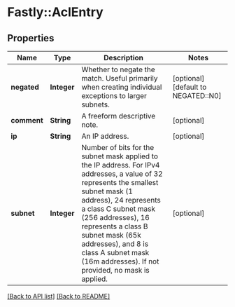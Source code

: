 # Fastly::AclEntry

## Properties

| Name | Type | Description | Notes |
| ---- | ---- | ----------- | ----- |
| **negated** | **Integer** | Whether to negate the match. Useful primarily when creating individual exceptions to larger subnets. | [optional][default to NEGATED::N0] |
| **comment** | **String** | A freeform descriptive note. | [optional] |
| **ip** | **String** | An IP address. | [optional] |
| **subnet** | **Integer** | Number of bits for the subnet mask applied to the IP address.  For IPv4 addresses, a value of 32 represents the smallest subnet mask (1 address), 24 represents a class C subnet mask (256 addresses), 16 represents a class B subnet mask (65k addresses),  and 8 is class A subnet mask (16m addresses). If not provided, no mask is applied. | [optional] |

[[Back to API list]](../../README.md#endpoints) [[Back to README]](../../README.md)

